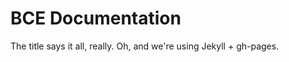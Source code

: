 BCE Documentation
=================

The title says it all, really. Oh, and we're using Jekyll + gh-pages.
